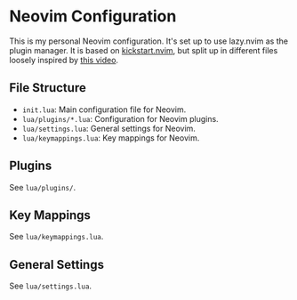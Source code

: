 # Neovim Configuration

This is my personal Neovim configuration. It's set up to use lazy.nvim as the plugin manager.
It is based on [kickstart.nvim](https://github.com/nvim-lua/kickstart.nvim), but split up in different files loosely inspired by [this video](https://youtu.be/4zyZ3sw_ulc?t=420).

## File Structure

- `init.lua`: Main configuration file for Neovim.
- `lua/plugins/*.lua`: Configuration for Neovim plugins.
- `lua/settings.lua`: General settings for Neovim.
- `lua/keymappings.lua`: Key mappings for Neovim.

## Plugins

See `lua/plugins/`.

## Key Mappings

See `lua/keymappings.lua`.

## General Settings

See `lua/settings.lua`.
